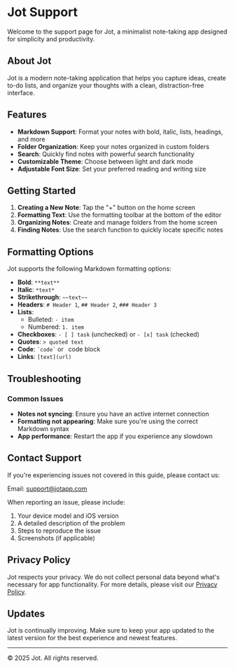 # Jot Support

Welcome to the support page for Jot, a minimalist note-taking app designed for simplicity and productivity.

## About Jot

Jot is a modern note-taking application that helps you capture ideas, create to-do lists, and organize your thoughts with a clean, distraction-free interface.

## Features

- **Markdown Support**: Format your notes with bold, italic, lists, headings, and more
- **Folder Organization**: Keep your notes organized in custom folders
- **Search**: Quickly find notes with powerful search functionality
- **Customizable Theme**: Choose between light and dark mode
- **Adjustable Font Size**: Set your preferred reading and writing size

## Getting Started

1. **Creating a New Note**: Tap the "+" button on the home screen
2. **Formatting Text**: Use the formatting toolbar at the bottom of the editor
3. **Organizing Notes**: Create and manage folders from the home screen
4. **Finding Notes**: Use the search function to quickly locate specific notes

## Formatting Options

Jot supports the following Markdown formatting options:

- **Bold**: `**text**`
- **Italic**: `*text*`
- **Strikethrough**: `~~text~~`
- **Headers**: `# Header 1`, `## Header 2`, `### Header 3`
- **Lists**: 
  - Bulleted: `- item`
  - Numbered: `1. item`
- **Checkboxes**: `- [ ] task` (unchecked) or `- [x] task` (checked)
- **Quotes**: `> quoted text`
- **Code**: `` `code` `` or ``` ```code block``` ```
- **Links**: `[text](url)`

## Troubleshooting

### Common Issues

- **Notes not syncing**: Ensure you have an active internet connection
- **Formatting not appearing**: Make sure you're using the correct Markdown syntax
- **App performance**: Restart the app if you experience any slowdown

## Contact Support

If you're experiencing issues not covered in this guide, please contact us:

Email: support@jotapp.com

When reporting an issue, please include:
1. Your device model and iOS version
2. A detailed description of the problem
3. Steps to reproduce the issue
4. Screenshots (if applicable)

## Privacy Policy

Jot respects your privacy. We do not collect personal data beyond what's necessary for app functionality. For more details, please visit our [Privacy Policy](https://www.jotapp.com/privacy).

## Updates

Jot is continually improving. Make sure to keep your app updated to the latest version for the best experience and newest features.

---

© 2025 Jot. All rights reserved.